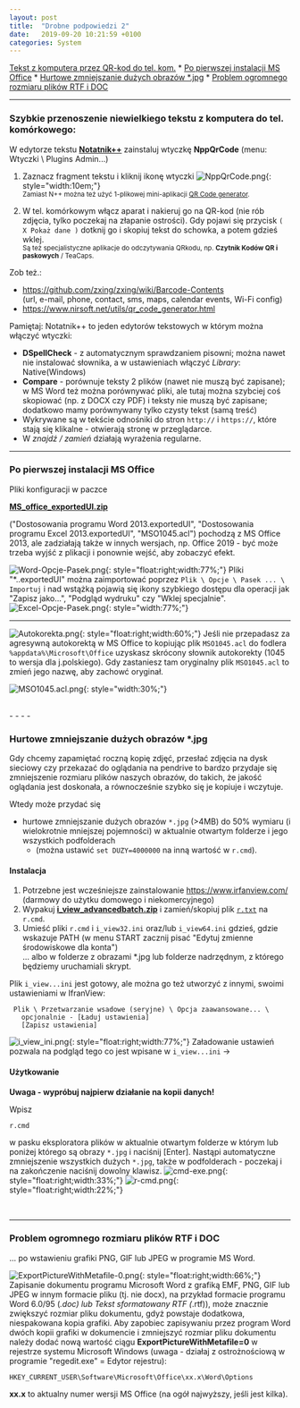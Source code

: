 ```yaml
---
layout: post
title:  "Drobne podpowiedzi 2"
date:   2019-09-20 10:21:59 +0100
categories: System
---
```


[Tekst z komputera przez QR-kod do tel. kom.]({{site.url}}{{site.baseurl}}{{page.url}}#szybkie-przenoszenie-niewielkiego-tekstu-z-komputera-do-tel-komórkowego) * [Po pierwszej instalacji MS Office]({{site.url}}{{site.baseurl}}{{page.url}}#po-pierwszej-instalacji-ms-office) * [Hurtowe zmniejszanie dużych obrazów *.jpg]({{site.url}}{{site.baseurl}}{{page.url}}#hurtowe-zmniejszanie-dużych-obrazów-jpg) * [Problem ogromnego rozmiaru plików RTF i DOC]({{site.url}}{{site.baseurl}}{{page.url}}#problem-ogromnego-rozmiaru-plików-rtf-i-doc)

----
### Szybkie przenoszenie niewielkiego tekstu z komputera do tel. komórkowego:

W edytorze tekstu [**Notatnik++**](https://notepad-plus-plus.org/downloads/) zainstaluj wtyczkę **NppQrCode** (menu: Wtyczki \ Plugins Admin...)

1. Zaznacz fragment tekstu i kliknij ikonę wtyczki ![NppQrCode.png]({{site.baseurl}}/assets/img/NppQrCode.png "NppQrCode.png"){: style="width:10em;"} <br><small>Zamiast N++ można też użyć 1-plikowej mini-aplikacji [QR Code generator](https://andrzejq.github.io/Jekyll_app1htmlFile/jekyll/update/2019/01/21/Aplikacje_html.1.html#qr-code---generator-i-czytnik-off-line).</small>
 
2. W tel. komórkowym włącz aparat i nakieruj go na QR-kod (nie rób zdjęcia, tylko poczekaj na złapanie ostrości). Gdy pojawi się przycisk `( X Pokaż dane )` dotknij go i skopiuj tekst do schowka, a potem gdzieś wklej.  
<small>Są też specjalistyczne aplikacje do odczytywania QRkodu, np. **Czytnik Kodów QR i paskowych** / TeaCaps.</small>

Zob też.:
* <https://github.com/zxing/zxing/wiki/Barcode-Contents>  
(url, e-mail, phone, contact, sms, maps, calendar events, Wi-Fi config)
* <https://www.nirsoft.net/utils/qr_code_generator.html>


Pamiętaj: Notatnik++ to jeden edytorów tekstowych w którym można włączyć wtyczki:
* **DSpellCheck** - z automatycznym sprawdzaniem pisowni; można nawet nie instalować słownika, a w ustawieniach włączyć _Library_: Native(Windows)
* **Compare** - porównuje teksty 2 plików (nawet nie muszą być zapisane); w MS Word też można porównywać pliki, ale tutaj można szybciej coś skopiować (np. z DOCX czy PDF) i teksty nie muszą być zapisane; dodatkowo mamy porównywany tylko czysty tekst (samą treść)
* Wykrywane są w tekście odnośniki do stron `http://` i `https://`, które stają się klikalne - otwierają stronę w przeglądarce.
* W _znajdź / zamień_ działają wyrażenia regularne.

- - - -

### Po pierwszej instalacji MS Office

Pliki konfiguracji w paczce

[**MS_office_exportedUI.zip**]({{site.baseurl}}/assets/files/MS_office_exportedUI.zip)

("Dostosowania programu Word 2013.exportedUI", "Dostosowania programu Excel 2013.exportedUI", "MSO1045.acl") pochodzą z MS Office 2013, ale zadziałają także w innych wersjach, np. Office 2019 - być może trzeba wyjść z plikacji i ponownie wejść, aby zobaczyć efekt.

![Word-Opcje-Pasek.png]({{site.baseurl}}/assets/img/Word-Opcje-Pasek.png "Word-Opcje-Pasek.png"){: style="float:right;width:77%;"} 
Pliki "*..exportedUI" można zaimportować poprzez `Plik \ Opcje \ Pasek ... \ Importuj` i nad wstążką pojawią się ikony szybkiego dostępu dla operacji jak "Zapisz jako...", "Podgląd wydruku" czy "Wklej specjalnie".
![Excel-Opcje-Pasek.png]({{site.baseurl}}/assets/img/Excel-Opcje-Pasek.png "Excel-Opcje-Pasek.png"){: style="width:77%;"} 

- - - -

![Autokorekta.png]({{site.baseurl}}/assets/img/Autokorekta.png "Autokorekta.png"){: style="float:right;width:60%;"} 
Jeśli nie przepadasz za agresywną autokorektą w MS Office to kopiując plik `MSO1045.acl`  do fodlera `%appdata%\Microsoft\Office` uzyskasz skrócony słownik autokorekty (1045 to wersja dla j.polskiego). Gdy zastaniesz tam oryginalny plik `MSO1045.acl` to zmień jego nazwę, aby zachowć oryginał.


![MSO1045.acl.png]({{site.baseurl}}/assets/img/MSO1045.acl.png "MSO1045.acl.png"){: style="width:30%;"} 



<br>
- - - -

### Hurtowe zmniejszanie dużych obrazów *.jpg

Gdy chcemy zapamiętać roczną kopię zdjęć, przesłać zdjęcia na dysk sieciowy czy przekazać do oglądania na pendrive to bardzo przydaje się zmniejszenie rozmiaru plików naszych obrazów, do takich, że jakość oglądania jest doskonała, a równocześnie szybko się je kopiuje i wczytuje.

Wtedy może przydać się 

* hurtowe zmniejszanie dużych obrazów `*.jpg` (>4MB) do 50% wymiaru (i wielokrotnie mniejszej pojemności) w aktualnie otwartym folderze i  jego wszystkich podfolderach
    * (można ustawić `set DUZY=4000000` na inną wartość w `r.cmd`).

#### Instalacja

1. Potrzebne jest wcześniejsze zainstalowanie <https://www.irfanview.com/> (darmowy do użytku domowego i niekomercyjnego)
2. Wypakuj [**i_view_advancedbatch.zip**]({{site.baseurl}}/assets/files/i_view_advancedbatch.zip) i zamień/skopiuj plik [`r.txt`]({{site.baseurl}}/assets/files/r.cmd.txt) na `r.cmd`.
3. Umieść pliki `r.cmd` i `i_view32.ini` oraz/lub `i_view64.ini` gdzieś, gdzie wskazuje PATH (w menu START zacznij pisać "Edytuj zmienne środowiskowe dla konta")  
 ... albo w folderze z obrazami *.jpg lub folderze nadrzędnym, z którego będziemy uruchamiali skrypt.

Plik `i_view...ini` jest gotowy, ale można go też utworzyć z innymi, swoimi ustawieniami w IfranView:

     Plik \ Przetwarzanie wsadowe (seryjne) \ Opcja zaawansowane... \ 
       opcjonalnie - [Ładuj ustawienia]
       [Zapisz ustawienia]

![i_view_ini.png]({{site.baseurl}}/assets/img/i_view_ini.png "i_view_ini.png"){: style="float:right;width:77%;"} 
Załadowanie ustawień pozwala na podgląd tego co jest wpisane w `i_view...ini` ->

#### Użytkowanie

**Uwaga - wypróbuj najpierw działanie na kopii danych!**

Wpisz

    r.cmd

w pasku eksploratora plików w aktualnie otwartym folderze w którym lub poniżej którego są obrazy `*.jpg` i naciśnij [Enter].
Nastąpi automatyczne zmniejszenie wszystkich dużych `*.jpg`, także w podfolderach - poczekaj i na zakończenie naciśnij dowolny klawisz.
![cmd-exe.png]({{site.baseurl}}/assets/img/cmd-exe.png "cmd-exe.png"){: style="float:right;width:33%;"} 
![r-cmd.png ]({{site.baseurl}}/assets/img/r-cmd.png  "r-cmd.png "){: style="float:right;width:22%;"} 

<br>

- - - -

### Problem ogromnego rozmiaru plików RTF i DOC

... po wstawieniu grafiki PNG, GIF lub JPEG w programie MS Word.

![ExportPictureWithMetafile-0.png ]({{site.baseurl}}/assets/img/ExportPictureWithMetafile-0.png  "ExportPictureWithMetafile-0.png "){: style="float:right;width:66%;"} 
Zapisanie dokumentu programu Microsoft Word z grafiką EMF, PNG, GIF lub JPEG w innym formacie pliku (tj. nie docx), na przykład formacie programu Word 6.0/95 (*.doc) lub Tekst sformatowany RTF (*.rtf)), może znacznie zwiększyć rozmiar pliku dokumentu, gdyż powstaje dodatkowa, niespakowana kopia grafiki.
Aby zapobiec zapisywaniu przez program Word dwóch kopii grafiki w dokumencie i zmniejszyć rozmiar pliku dokumentu należy dodać nową wartość ciągu **ExportPictureWithMetafile=0** w rejestrze systemu Microsoft Windows (uwaga - działaj z ostrożnościową w programie "regedit.exe" = Edytor rejestru):

`HKEY_CURRENT_USER\Software\Microsoft\Office\xx.x\Word\Options`

**xx.x** to aktualny numer wersji MS Office (na ogół najwyższy, jeśli jest kilka).
 

<!-- {% unless jekyll.environment %} -->
<script>

(function() {
  const images = document.getElementsByTagName('img'); 
  for(let i = 0; i < images.length; i++) {
    images[i].src = images[i].src.replace('%7B%7Bsite.baseurl%7D%7D','..');
  } //{{site.baseurl}} - without spaces!  
})();

</script>
<!-- {% endunless %} -->